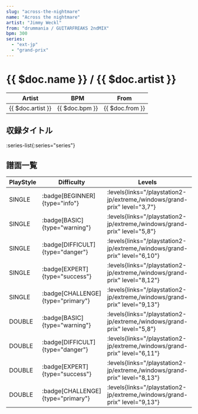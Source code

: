 ```yaml
---
slug: "across-the-nightmare"
name: "Across the nightmare"
artist: "Jimmy Weckl"
from: "drummania / GUITARFREAKS 2ndMIX"
bpm: 300
series:
  - "ext-jp"
  - "grand-prix"
---
```


# {{ $doc.name }} / {{ $doc.artist }}

|Artist|BPM|From|
|------|---|----|
|{{ $doc.artist }}|{{ $doc.bpm }}|{{ $doc.from }}|

## 収録タイトル

:series-list{:series="series"}

## 譜面一覧

|PlayStyle|Difficulty|Levels|Notes|Movie|
|---------|----------|------|-----|-----|
|SINGLE| :badge[BEGINNER]{type="info"}| :levels{links="/playstation2-jp/extreme,/windows/grand-prix" level="3,7"}|171/0||
|SINGLE| :badge[BASIC]{type="warning"}| :levels{links="/playstation2-jp/extreme,/windows/grand-prix" level="5,8"}|205/7||
|SINGLE| :badge[DIFFICULT]{type="danger"}| :levels{links="/playstation2-jp/extreme,/windows/grand-prix" level="6,10"}|274/13||
|SINGLE| :badge[EXPERT]{type="success"}| :levels{links="/playstation2-jp/extreme,/windows/grand-prix" level="8,12"}|305/12||
|SINGLE| :badge[CHALLENGE]{type="primary"}| :levels{links="/playstation2-jp/extreme,/windows/grand-prix" level="9,13"}|372/0||
|DOUBLE| :badge[BASIC]{type="warning"}| :levels{links="/playstation2-jp/extreme,/windows/grand-prix" level="5,8"}|205/0||
|DOUBLE| :badge[DIFFICULT]{type="danger"}| :levels{links="/playstation2-jp/extreme,/windows/grand-prix" level="6,11"}|274/10||
|DOUBLE| :badge[EXPERT]{type="success"}| :levels{links="/playstation2-jp/extreme,/windows/grand-prix" level="8,13"}|305/14||
|DOUBLE| :badge[CHALLENGE]{type="primary"}| :levels{links="/playstation2-jp/extreme,/windows/grand-prix" level="9,13"}|365/0||
